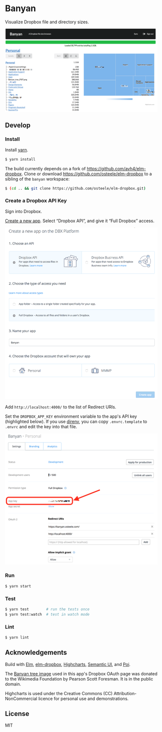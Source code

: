 # Banyan

Visualize Dropbox file and directory sizes.

![](./docs/screenshot.png)

## Develop

### Install

Install [yarn](https://yarnpkg.com).

```bash
$ yarn install
```

The build currently depends on a fork of <https://github.com/avh4/elm-dropbox>.
Clone or download <https://github.com/osteele/elm-dropbox> to a sibling of
the `banyan` workspace:

```bash
$ (cd .. && git clone https://github.com/osteele/elm-dropbox.git)
```

### Create a Dropbox API Key

Sign into Dropbox.

[Create a new app](https://www.dropbox.com/developers/apps/create). Select
“Dropbox API”, and give it “Full Dropbox” access.

![](./docs/dropbox-create-app.png)

Add `http://localhost:4000/` to the list of Redirect URIs.

Set the `DROPBOX_APP_KEY` environment variable to the app's API key (highlighted
below). If you use [direnv](https://direnv.net/), you can copy `.envrc.template`
to `.envrc` and edit the key into that file.

![](./docs/dropbox-app-settings.png)

### Run

```bash
$ yarn start
```

### Test

```bash
$ yarn test        # run the tests once
$ yarn test:watch  # test in watch mode
```

### Lint

```bash
$ yarn lint
```

## Acknowledgements

Build with [Elm](http://elm-lang.org/),
[elm-dropbox](http://package.elm-lang.org/packages/avh4/elm-dropbox/latest),
[Highcharts](https://www.highcharts.com/products/highcharts/), [Semantic
UI](https://semantic-ui.com/), and [Poi](https://poi.js.org/#/).

The [Banyan tree
image](<https://commons.wikimedia.org/wiki/File:Banyan_tree_(PSF).png>) used in
this app's Dropbox OAuth page was donated to the Wikimedia Foundation by Pearson
Scott Foresman. It is in the public domain.

Highcharts is used under the Creative Commons (CC) Attribution-NonCommercial
licence for personal use and demonstrations.

## License

MIT
